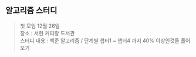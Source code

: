 ## 알고리즘 스터디 
> 첫 모임 12월 26일 <br>
> 장소 : 서현 커피랑 도서관 <br>
> 스터디 내용 : 백준 알고리즘 / 단계별 챕터1 ~ 챕터4 까지 40% 이상인것들 풀어오기 <br>
